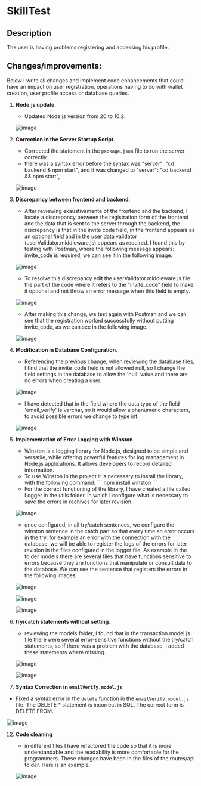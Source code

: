 # SkillTest

## Description

The user is having problems registering and accessing his profile.

## Changes/improvements:

Below I write all changes and implement code enhancements that could have an impact on user registration, operations having to do with wallet creation, user profile access or database queries.


1. **Node.js update**.
   
    - Updated Node.js version from 20 to 16.2.
   
    ![image](https://github.com/dn7manz/skill-test/assets/153960298/90696edd-d569-4230-b0d2-4e3b9bb041d0)

3. **Correction in the Server Startup Script**.
   
   - Corrected the statement in the `package.json` file to run the server correctly.
   - there was a syntax error before the syntax was "server": "cd backend & npm start", and it was changed to "server": "cd backend && npm start",
   
   ![image](https://github.com/dn7manz/skill-test/assets/153960298/de7963e7-30e5-42bb-8394-66fb14d923b8)

4. **Discrepancy between frontend and backend**.
   
   - After reviewing exaustivamente of the frontend and the backend, I locate a discrepancy between the registration form of the frontend and the data that is sent to the server through the backend, the discrepancy is that in the invite code field, in the frontend appears as an optional field and in the user data validator (userValidator.middleware.js) appears as required. I found this by testing with Postman, where the following message appears: invite_code is required, we can see it in the following image:
   
   ![image](https://github.com/dn7manz/skill-test/assets/153960298/e413ad49-ab2e-410e-ac14-d24e33df3702)
     
   - To resolve this discrepancy edit the userValidator.middleware.js file the part of the code where it refers to the "invite_code" field to make it optional and not throw an error message when this field is empty.
  
   ![image](https://github.com/dn7manz/skill-test/assets/153960298/88abe56d-c792-4b2d-bb37-6d9fd7c9f26d)
  
   - After making this change, we test again with Postman and we can see that the registration worked successfully without putting invite_code, as we can see in the following image.
  
   ![image](https://github.com/dn7manz/skill-test/assets/153960298/2d4300b7-544b-4586-b1c5-2e522cce72d6)

5. **Modification in Database Configuration**.
   
   - Referencing the previous change, when reviewing the database files, I find that the invite_code field is not allowed null, so I change the field settings in the database to allow the 'null' value and there are no errors when creating a user.

   ![image](https://github.com/dn7manz/skill-test/assets/153960298/d2f19431-c253-462e-97ad-b6b33d93cf94)

   - I have detected that in the field where the data type of the field 'email_verify' is varchar, so it would allow alphanumeric characters, to avoid possible errors we change to type int.
  
   ![image](https://github.com/dn7manz/skill-test/assets/153960298/de6c5357-1b93-4e8f-9fc9-cc2d1b68b3ce)

7. **Implementation of Error Logging with Winston**.
   
   - Winston is a logging library for Node.js, designed to be simple and versatile, while offering powerful features for log management in Node.js applications. It allows developers to record detailed information.
   - To use Winston in the project it is necessary to install the library, with the following command:
     ````npm install winston ```
   - For the correct functioning of the library, I have created a file called Logger in the utils folder, in which I configure what is necessary to save the errors in rachives for later revision.

   ![image](https://github.com/dn7manz/skill-test/assets/153960298/9fc7c01f-2b0a-4e23-831b-fcfe67b8adf9)

   - once configured, in all try/catch sentences, we configure the winston sentence in the catch part so that every time an error occurs in the try, for example an error with the connection with the database, we will be able to register the logs of the errors for later revision in the files configured in the logger file.
     As example in the folder models there are several files that have functions sensitive to errors because they are functions that manipulate or consult data to the database. We can see the sentence that registers the errors in the following images:
     
   ![image](https://github.com/dn7manz/skill-test/assets/153960298/426a3cea-6f44-4e88-b7a5-2fc4aabe74fc)
  
   ![image](https://github.com/dn7manz/skill-test/assets/153960298/2d4d79fa-6a18-4d0d-addc-2f149ca18e0c)
  
   ![image](https://github.com/dn7manz/skill-test/assets/153960298/92fa2af0-e2d7-4488-aae2-027fd8d9d407)

9. **try/catch statements without setting**.
    
   - reviewing the models folder, I found that in the transaction.model.js file there were several error-sensitive functions without the try/catch statements, so if there was a problem with the database, I added these statements where missing.
     
   ![image](https://github.com/dn7manz/skill-test/assets/153960298/c13e7b0a-9129-4752-b7e2-efd3f58c2603)

   ![image](https://github.com/dn7manz/skill-test/assets/153960298/83e25a63-4062-4b2a-9e9b-8f0e0ea3a32b)

11. **Syntax Correction in `emailVerify.model.js`**
    
   - Fixed a syntax error in the `delete` function in the `emailVerify.model.js` file. The DELETE * statement is incorrect in SQL. The correct form is DELETE FROM.

   ![image](https://github.com/dn7manz/skill-test/assets/153960298/17e0bbe5-5065-4cb8-abff-f641bee9510d)

12. **Code cleaning**

    - in different files I have refactored the code so that it is more understandable and the readability is more comfortable for the programmers. These changes have been in the files of the routes/api folder. Here is an example.

    ![image](https://github.com/dn7manz/skill-test/assets/153960298/cb351f62-0fb6-4c9a-a9b0-cc2a73385b24)


    

